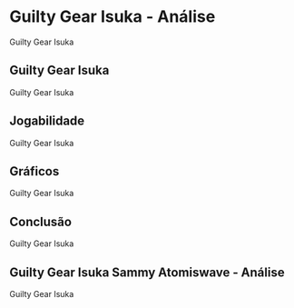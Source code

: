 ---
---

# Guilty Gear Isuka - Análise

Guilty Gear Isuka

## Guilty Gear Isuka

Guilty Gear Isuka

## Jogabilidade

Guilty Gear Isuka

## Gráficos

Guilty Gear Isuka

## Conclusão

Guilty Gear Isuka

## Guilty Gear Isuka Sammy Atomiswave - Análise

Guilty Gear Isuka

